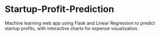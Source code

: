 # Startup-Profit-Prediction
Machine learning web app using Flask and Linear Regression to predict startup profits, with interactive charts for expense visualization.
